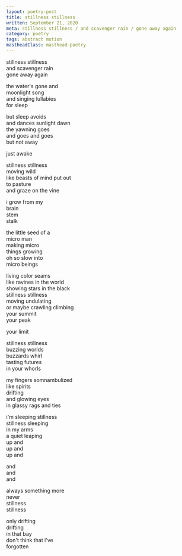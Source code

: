 ```yaml
---
layout: poetry-post
title: stillness stillness
written: September 21, 2020
meta: stillness stillness / and scavenger rain / gone away again
category: poetry
tags: abstract motion
mastheadClass: masthead-poetry
---
```


stillness stillness <br>
and scavenger rain <br>
gone away again

the water's gone and <br>
moonlight song <br>
and singing lullabies <br>
for sleep

but sleep avoids <br>
and dances sunlight dawn <br>
the yawning goes <br>
and goes and goes <br>
but not away

just awake

stillness stillness <br>
moving wild <br>
like beasts of mind put out <br>
to pasture <br>
and graze on the vine

i grow from my <br>
brain <br>
stem <br>
stalk

the little seed of a <br>
micro man <br>
making micro <br>
things growing <br>
oh so slow into <br>
micro beings

living color seams <br>
like ravines in the world <br>
showing stars in the black <br>
stillness stillness <br>
moving undulating <br>
or maybe crawling climbing <br>
your summit <br>
your peak

your limit

stillness stillness <br>
buzzing worlds <br>
buzzards whirl <br>
tasting futures <br>
in your whorls

my fingers somnambulized <br>
like spirits <br>
drifting <br>
and glowing eyes <br>
in glassy rags and ties

i'm sleeping stillness <br>
stillness sleeping <br>
in my arms <br>
a quiet leaping <br>
up and <br>
up and <br>
up and

and <br>
and <br>
and

always something more <br>
never <br>
stillness <br>
stillness

only drifting <br>
drifting <br>
in that bay <br>
don't think that i've <br>
forgotten
